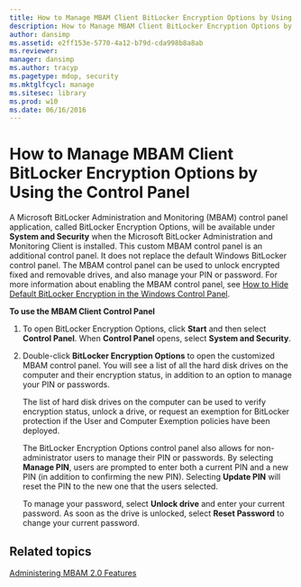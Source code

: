 ```yaml
---
title: How to Manage MBAM Client BitLocker Encryption Options by Using the Control Panel
description: How to Manage MBAM Client BitLocker Encryption Options by Using the Control Panel
author: dansimp
ms.assetid: e2ff153e-5770-4a12-b79d-cda998b8a8ab
ms.reviewer: 
manager: dansimp
ms.author: tracyp
ms.pagetype: mdop, security
ms.mktglfcycl: manage
ms.sitesec: library
ms.prod: w10
ms.date: 06/16/2016
---
```



# How to Manage MBAM Client BitLocker Encryption Options by Using the Control Panel


A Microsoft BitLocker Administration and Monitoring (MBAM) control panel application, called BitLocker Encryption Options, will be available under **System and Security** when the Microsoft BitLocker Administration and Monitoring Client is installed. This custom MBAM control panel is an additional control panel. It does not replace the default Windows BitLocker control panel. The MBAM control panel can be used to unlock encrypted fixed and removable drives, and also manage your PIN or password. For more information about enabling the MBAM control panel, see [How to Hide Default BitLocker Encryption in the Windows Control Panel](how-to-hide-default-bitlocker-encryption-in-the-windows-control-panel-mbam-2.md).

**To use the MBAM Client Control Panel**

1.  To open BitLocker Encryption Options, click **Start** and then select **Control Panel**. When **Control Panel** opens, select **System and Security**.

2.  Double-click **BitLocker Encryption Options** to open the customized MBAM control panel. You will see a list of all the hard disk drives on the computer and their encryption status, in addition to an option to manage your PIN or passwords.

    The list of hard disk drives on the computer can be used to verify encryption status, unlock a drive, or request an exemption for BitLocker protection if the User and Computer Exemption policies have been deployed.

    The BitLocker Encryption Options control panel also allows for non-administrator users to manage their PIN or passwords. By selecting **Manage PIN**, users are prompted to enter both a current PIN and a new PIN (in addition to confirming the new PIN). Selecting **Update PIN** will reset the PIN to the new one that the users selected.

    To manage your password, select **Unlock drive** and enter your current password. As soon as the drive is unlocked, select **Reset Password** to change your current password.

## Related topics


[Administering MBAM 2.0 Features](administering-mbam-20-features-mbam-2.md)

 

 





